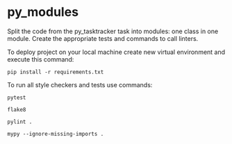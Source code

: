 # py_modules

Split the code from the py_tasktracker task into modules: one class in one module. Create the appropriate tests and commands to call linters.

To deploy project on your local machine create new virtual environment and execute this command:

`pip install -r requirements.txt`

To run all style checkers and tests use commands:

`pytest `

`flake8 `

`pylint .`

`mypy --ignore-missing-imports .`

